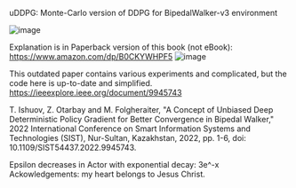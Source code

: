 uDDPG: Monte-Carlo version of DDPG for BipedalWalker-v3 environment

![image](https://github.com/timurgepard/uDDPG/assets/13238473/27dc1b77-8d46-492a-b381-22f1d0d9c645)

Explanation is in Paperback version of this book (not eBook): https://www.amazon.com/dp/B0CKYWHPF5
![image](https://github.com/timurgepard/uDDPG/assets/13238473/3b27e75c-bcfd-4c0d-9ddd-b0fd012b18e2)






This outdated paper contains various experiments and complicated, but the code here is up-to-date and simplified.
https://ieeexplore.ieee.org/document/9945743

T. Ishuov, Z. Otarbay and M. Folgheraiter, "A Concept of Unbiased Deep Deterministic Policy Gradient for Better Convergence in Bipedal Walker," 2022 International Conference on Smart Information Systems and Technologies (SIST), Nur-Sultan, Kazakhstan, 2022, pp. 1-6, doi: 10.1109/SIST54437.2022.9945743.

Epsilon decreases in Actor with exponential decay: 3e^-x
Ackowledgements: my heart belongs to Jesus Christ.
